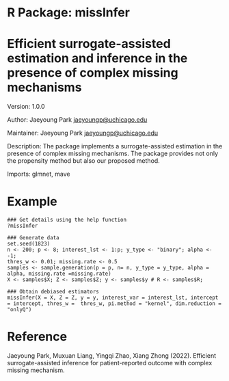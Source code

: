 # R Package: missInfer

# Efficient surrogate-assisted estimation and inference in the presence of complex missing mechanisms 

Version: 1.0.0

Author: Jaeyoung Park <jaeyoungp@uchicago.edu>

Maintainer: Jaeyoung Park <jaeyoungp@uchicago.edu>

Description: The package implements a surrogate-assisted estimation in the presence of complex missing mechanisms. The package provides not only the propensity method but also our proposed method.

Imports: 
          glmnet, 
          mave
          
# Example
```
### Get details using the help function
?missInfer

### Generate data
set.seed(1823)
n <- 200; p <- 8; interest_lst <- 1:p; y_type <- "binary"; alpha <- -1;
thres_w <- 0.01; missing.rate <- 0.5
samples <- sample.generation(p = p, n= n, y_type = y_type, alpha = alpha, missing.rate =missing.rate)
X <- samples$X; Z <- samples$Z; y <- samples$y # R <- samples$R;

### Obtain debiased estimators
missInfer(X = X, Z = Z, y = y, interest_var = interest_lst, intercept = intercept, thres_w =  thres_w, pi.method = "kernel", dim.reduction = "onlyQ")
```

# Reference
Jaeyoung Park, Muxuan Liang, Yingqi Zhao, Xiang Zhong (2022). Efficient surrogate-assisted inference for patient-reported outcome with complex missing mechanism.
